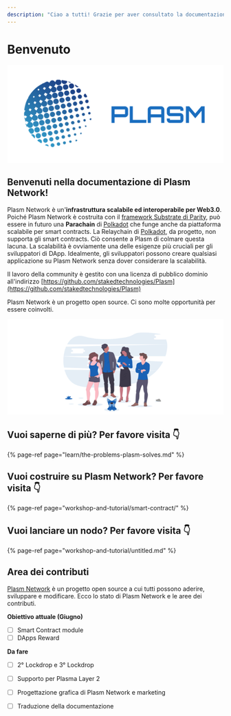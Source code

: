 ```yaml
---
description: "Ciao a tutti! Grazie per aver consultato la documentazione di Plasm Network \U0001F609"
---
```


# Benvenuto

![](.gitbook/assets/sukurnshotto-2020-05-27-200702png.png)

## Benvenuti nella documentazione di Plasm Network!

Plasm Network è un'**infrastruttura scalabile ed interoperabile per Web3.0**. Poiché Plasm Network è costruita con il [framework Substrate di Parity](https://www.substrate.io/), può essere in futuro una **Parachain** di [Polkadot](https://polkadot.network/) che funge anche da piattaforma scalabile per smart contracts. La Relaychain di [Polkadot](https://polkadot.network/), da progetto, non supporta gli smart contracts. Ciò consente a Plasm di colmare questa lacuna. La scalabilità è ovviamente una delle esigenze più cruciali per gli sviluppatori di DApp. Idealmente, gli sviluppatori possono creare qualsiasi applicazione su Plasm Network senza dover considerare la scalabilità.

Il lavoro della community è gestito con una licenza di pubblico dominio all'indirizzo [https://github.com/stakedtechnologies/Plasm](https://github.com/stakedtechnologies/Plasm)

Plasm Network è un progetto open source. Ci sono molte opportunità per essere coinvolti.

![](.gitbook/assets/sukurnshotto-2020-06-29-173603png.png)

## Vuoi saperne di più? Per favore visita 👇

{% page-ref page="learn/the-problems-plasm-solves.md" %}

## Vuoi costruire su Plasm Network? Per favore visita 👇

{% page-ref page="workshop-and-tutorial/smart-contract/" %}

## Vuoi lanciare un nodo? Per favore visita 👇

{% page-ref page="workshop-and-tutorial/untitled.md" %}

## Area dei contributi

[Plasm Network](https://www.plasmnet.io/) è un progetto open source a cui tutti possono aderire, sviluppare e modificare. Ecco lo stato di Plasm Network e le aree dei contributi.

 **Obiettivo attuale \(Giugno\)**

* [ ] Smart Contract module
* [ ] DApps Reward

**Da fare**

* [ ] 2° Lockdrop e 3° Lockdrop
* [ ] Supporto per Plasma Layer 2
* [ ] Progettazione grafica di Plasm Network e marketing
* [ ] Traduzione della documentazione

